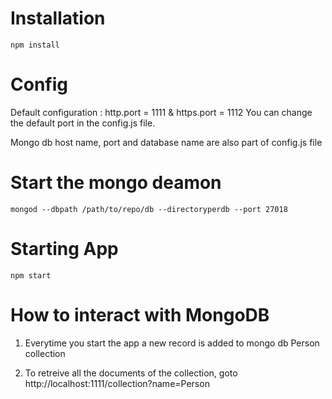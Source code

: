 # Installation
```
npm install
```

# Config
Default configuration : http.port = 1111 & https.port = 1112
You can change the default port in the config.js file.

Mongo db host name, port and database name are also part of config.js file


# Start the mongo deamon
```
mongod --dbpath /path/to/repo/db --directoryperdb --port 27018
```

# Starting App
```
npm start
```

# How to interact with MongoDB

1. Everytime you start the app a new record is added to mongo db Person collection

2. To retreive all the documents of the collection, goto http://localhost:1111/collection?name=Person
